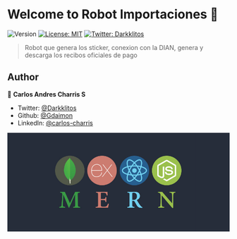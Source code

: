 # Welcome to Robot Importaciones 👋

![Version](https://img.shields.io/badge/version-1.0.0-blue.svg?cacheSeconds=2592000)
[![License: MIT](https://img.shields.io/badge/License-MIT-yellow.svg)](#)
[![Twitter: Darkklitos](https://img.shields.io/twitter/follow/Darkklitos.svg?style=social)](https://twitter.com/Darkklitos)

> Robot que genera los sticker, conexion con la DIAN, genera y descarga los recibos oficiales de pago

## Author

👤 **Carlos Andres Charris S**

* Twitter: [@Darkklitos](https://twitter.com/Darkklitos)
* Github: [@Gdaimon](https://github.com/Gdaimon)
* LinkedIn: [@carlos-charris](https://linkedin.com/in/carlos-charris)

![stack](mern-stack.png)
